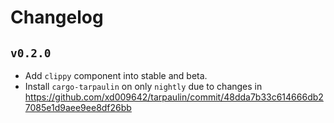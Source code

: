 # Changelog

## `v0.2.0`

- Add `clippy` component into stable and beta.
- Install `cargo-tarpaulin` on only `nightly` due to changes in
  <https://github.com/xd009642/tarpaulin/commit/48dda7b33c614666db27085e1d9aee9ee8df26bb>
